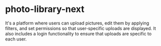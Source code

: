 # photo-library-next
It's a platform where users can upload pictures, edit them by applying filters, and set permissions so that user-specific uploads are displayed. It also includes a login functionality to ensure that uploads are specific to each user.
